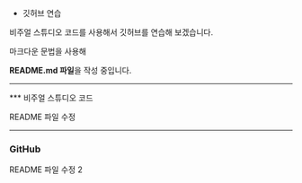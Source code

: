 - 깃허브 연습

비주얼 스튜디오 코드를 사용해서 깃허브를 연습해 보겠습니다.

마크다운 문법을 사용해

**README.md 파일**을 작성 중입니다.

-----------------------------------------------------

*** 비주얼 스튜디오 코드

README 파일 수정


-----------------------------------------------------

### GitHub

README 파일 수정 2
